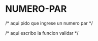 NUMERO-PAR
==========
<!doctype html>
<html lang="en">
<head>
	<meta charset="UTF-8">
	<title>Document</title>
  <script language="javascript"> </script>

</head>

<body>

<form method="post" onSubmit="return validar();">
   /* aqui  pido que ingrese un numero par  */
<script type="text/javascript">
  var scrib;
  <label>  PROGRAMA QUE CALCULA NUMEROS PARES  </label>
  <label> "INGRESE UN NUMERO "</label>
  <input type="text" name="scrib" id="scrib"  />

  if (scrib % 2 == 0)
  {
    {
      document.write('El numero  es par');
    }
  else 
    {
      document.write('El numero  es impar');
    }
  }
</script>

</body>
/* aqui escribo la funcion validar */
<script> 
function validar()
{
  var scrib = document.getElementsById('escriba mumero').value
  if(scrib=="")
  {
    alert("debes ingresar un numero");
    return false;
  }
}
</script>

</html>
